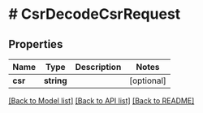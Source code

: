 # # CsrDecodeCsrRequest

## Properties

Name | Type | Description | Notes
------------ | ------------- | ------------- | -------------
**csr** | **string** |  | [optional]

[[Back to Model list]](../../README.md#models) [[Back to API list]](../../README.md#endpoints) [[Back to README]](../../README.md)
